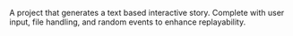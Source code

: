 A project that generates a text based interactive story. Complete with user input, file handling, and random events to enhance replayability.